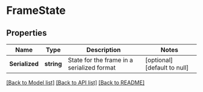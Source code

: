 # FrameState

## Properties
Name | Type | Description | Notes
------------ | ------------- | ------------- | -------------
**Serialized** | **string** | State for the frame in a serialized format | [optional] [default to null]

[[Back to Model list]](../README.md#documentation-for-models) [[Back to API list]](../README.md#documentation-for-api-endpoints) [[Back to README]](../README.md)

